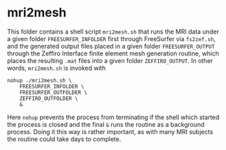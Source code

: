 # mri2mesh

This folder contains a shell script `mri2mesh.sh` that runs the MRI data under
a given folder `FREESURFER_INFOLDER` first through FreeSurfer via `fs2zef.sh`,
and the generated output files placed in a given folder `FREESURFER_OUTPUT`
through the Zeffiro Interface finite element mesh generation routine, which
places the resulting `.mat` files into a given folder `ZEFFIRO_OUTPUT`. In
other words, `mri2mesh.sh` is invoked with

	nohup ./mri2mesh.sh \
		FREESURFER_INFOLDER \
		FREESURFER_OUTFOLDER \
		ZEFFIRO_OUTFOLDER \
		&

Here `nohup` prevents the process from terminating if the shell which started
the process is closed and the final `&` runs the routine as a background
process. Doing it this way is rather important, as with many MRI subjects the
routine could take days to complete.
